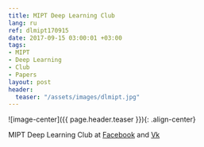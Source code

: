 ```yaml
---
title: MIPT Deep Learning Club
lang: ru
ref: dlmipt170915
date: 2017-09-15 03:00:01 +03:00
tags:
- MIPT
- Deep Learning
- Club
- Papers
layout: post
header:
  teaser: "/assets/images/dlmipt.jpg"
---
```


![image-center]({{ page.header.teaser }}){: .align-center}

MIPT Deep Learning Club at [Facebook](https://www.facebook.com/dlmipt/) and [Vk](https://vk.com/dlmipt)
